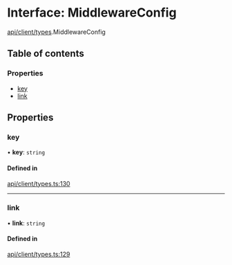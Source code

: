 # Interface: MiddlewareConfig

[api/client/types](../wiki/api.client.types).MiddlewareConfig

## Table of contents

### Properties

- [key](../wiki/api.client.types.MiddlewareConfig#key)
- [link](../wiki/api.client.types.MiddlewareConfig#link)

## Properties

### key

• **key**: `string`

#### Defined in

[api/client/types.ts:130](https://github.com/PolymeshAssociation/polymesh-sdk/blob/fe2e6dd1/src/api/client/types.ts#L130)

___

### link

• **link**: `string`

#### Defined in

[api/client/types.ts:129](https://github.com/PolymeshAssociation/polymesh-sdk/blob/fe2e6dd1/src/api/client/types.ts#L129)
